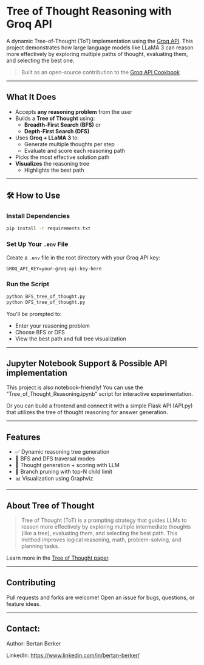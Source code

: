 # Tree of Thought Reasoning with Groq API

A dynamic Tree-of-Thought (ToT) implementation using the [Groq API](https://console.groq.com/docs). This project demonstrates how large language models like LLaMA 3 can reason more effectively by exploring multiple paths of thought, evaluating them, and selecting the best one.

> Built as an open-source contribution to the [Groq API Cookbook](https://github.com/groq/groq-api-cookbook)

---

## What It Does

- Accepts **any reasoning problem** from the user
- Builds a **Tree of Thought** using:
  - **Breadth-First Search (BFS)** or
  - **Depth-First Search (DFS)**
- Uses **Groq + LLaMA 3** to:
  - Generate multiple thoughts per step
  - Evaluate and score each reasoning path
- Picks the most effective solution path
- **Visualizes** the reasoning tree
  - Highlights the best path

---

## 🛠 How to Use

### Install Dependencies

```bash
pip install -r requirements.txt
```
### Set Up Your `.env` File

Create a `.env` file in the root directory with your Groq API key:

```env
GROQ_API_KEY=your-groq-api-key-here
```

### Run the Script

```bash
python BFS_tree_of_thought.py
python DFS_tree_of_thought.py
```

You'll be prompted to:
- Enter your reasoning problem
- Choose BFS or DFS
- View the best path and full tree visualization

---

## Jupyter Notebook Support & Possible API implementation

This project is also notebook-friendly! You can use the "Tree_of_Thought_Reasoning.ipynb" script for interactive experimentation.

Or you can build a frontend and connect it with a simple Flask API (API.py) that utilizes the tree of thought reasoning for answer generation.

---

## Features

- ✅ Dynamic reasoning tree generation
- 🔄 BFS and DFS traversal modes
- 🧠 Thought generation + scoring with LLM
- 🌱 Branch pruning with top-N child limit
- 📊 Visualization using Graphviz

---

## About Tree of Thought

> Tree of Thought (ToT) is a prompting strategy that guides LLMs to reason more effectively by exploring multiple intermediate thoughts (like a tree), evaluating them, and selecting the best path. This method improves logical reasoning, math, problem-solving, and planning tasks.

Learn more in the [Tree of Thought paper](https://arxiv.org/abs/2305.10601).

---

## Contributing

Pull requests and forks are welcome! Open an issue for bugs, questions, or feature ideas.

---

## Contact:
Author: Bertan Berker

LinkedIn: https://www.linkedin.com/in/bertan-berker/